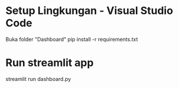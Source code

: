 # Setup Lingkungan - Visual Studio Code
Buka folder "Dashboard"
pip install -r requirements.txt

# Run streamlit app
streamlit run dashboard.py

